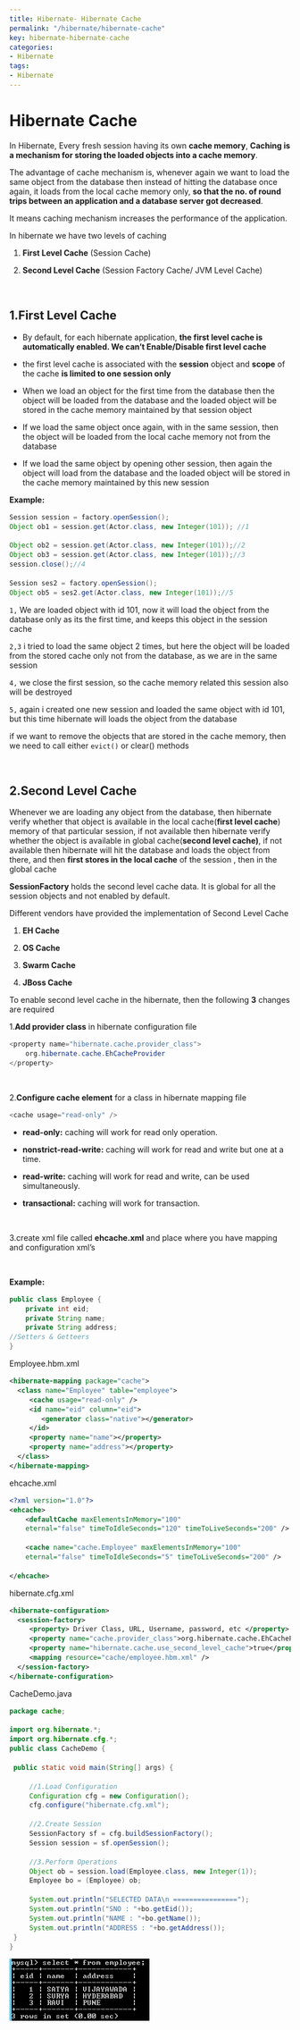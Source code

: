```yaml
---
title: Hibernate- Hibernate Cache
permalink: "/hibernate/hibernate-cache"
key: hibernate-hibernate-cache
categories:
- Hibernate
tags:
- Hibernate
---
```


Hibernate Cache
===================

In Hibernate, Every fresh session having its own **cache memory**, **Caching is a mechanism
for storing the loaded objects into a cache memory**.  

The advantage of cache
mechanism is, whenever again we want to load the same object from the database then instead of hitting the database once again, it loads from the local cache memory only, **so that the no. of round trips between an application and a database server got decreased**.  

It means caching mechanism increases the performance of the application.  



In hibernate we have two levels of caching

1.  **First Level Cache** (Session Cache)

2.  **Second Level Cache** (Session Factory Cache/ JVM Level Cache)


<br>


## 1.First Level Cache

-   By default, for each hibernate application, **the first level cache is
    automatically enabled. We can’t Enable/Disable first level cache**

-   the first level cache is associated with the **session** object and
    **scope** of the cache **is limited to one session only**

-   When we load an object for the first time from the database then the object
    will be loaded from the database and the loaded object will be stored in the
    cache memory maintained by that session object

-   If we load the same object once again, with in the same session, then the
    object will be loaded from the local cache memory not from the database

-   If we load the same object by opening other session, then again the object
    will load from the database and the loaded object will be stored in the
    cache memory maintained by this new session

**Example:**
```java
Session session = factory.openSession();
Object ob1 = session.get(Actor.class, new Integer(101)); //1
 
Object ob2 = session.get(Actor.class, new Integer(101));//2
Object ob3 = session.get(Actor.class, new Integer(101));//3
session.close();//4
 
Session ses2 = factory.openSession();
Object ob5 = ses2.get(Actor.class, new Integer(101));//5
```


`1,` We are loaded object with id 101, now it will load the object from the
database only as its the first time, and keeps this object in the session cache

`2,3` i tried to load the same object 2 times, but here the object will be loaded
from the stored cache only not from the database, as we are in the same session

`4,` we close the first session, so the cache memory related this session also
will be destroyed

`5,` again i created one new session and loaded the same object with id 101, but
this time hibernate will loads the object from the database

if we want to remove the objects that are stored in the cache memory, then we
need to call either `evict()` or clear() methods


<br>

## 2.Second Level Cache

Whenever we are loading any object from the database, then hibernate verify
whether that object is available in the local cache(**first level
cache**) memory of that particular session, if not available then hibernate
verify whether the object is available in global cache(**second level cache)**,
if not available then hibernate will hit the database and loads the object from
there, and then **first stores in the local cache** of the session , then in the
global cache

**SessionFactory** holds the second level cache data. It is global for all the
session objects and not enabled by default.

Different vendors have provided the implementation of Second Level Cache

1.  **EH Cache**

2.  **OS Cache**

3.  **Swarm Cache**

4.  **JBoss Cache**

To enable second level cache in the hibernate, then the following **3** changes
are required

1.**Add provider class** in hibernate configuration file
```java
<property name="hibernate.cache.provider_class">
    org.hibernate.cache.EhCacheProvider
</property>
```

<br>

2.**Configure cache element** for a class in hibernate mapping file
```java
<cache usage="read-only" />
```


-   **read-only:** caching will work for read only operation.

-   **nonstrict-read-write:** caching will work for read and write but one at a
    time.

-   **read-write:** caching will work for read and write, can be used
    simultaneously.

-   **transactional:** caching will work for transaction.

<br>

3.create xml file called **ehcache.xml** and place where you have mapping and
    configuration xml’s

<br>


**Example:**
```java
public class Employee {
	private int eid;
	private String name;
	private String address;
//Setters & Getteers
}
```


Employee.hbm.xml
```xml
<hibernate-mapping package="cache">
  <class name="Employee" table="employee">
     <cache usage="read-only" />
     <id name="eid" column="eid">
     	<generator class="native"></generator>
     </id>
     <property name="name"></property>
     <property name="address"></property>
  </class>
</hibernate-mapping>
```


ehcache.xml
```xml
<?xml version="1.0"?>
<ehcache>
	<defaultCache maxElementsInMemory="100" 
	eternal="false"	timeToIdleSeconds="120" timeToLiveSeconds="200" />
	
	<cache name="cache.Employee" maxElementsInMemory="100"
	eternal="false" timeToIdleSeconds="5" timeToLiveSeconds="200" />
	
</ehcache>  
```


hibernate.cfg.xml
```xml
<hibernate-configuration>
  <session-factory>
     <property> Driver Class, URL, Username, password, etc </property>
     <property name="cache.provider_class">org.hibernate.cache.EhCacheProvider</property>
     <property name="hibernate.cache.use_second_level_cache">true</property>
     <mapping resource="cache/employee.hbm.xml" /> 
  </session-factory>
</hibernate-configuration>
```


CacheDemo.java
```java
package cache;

import org.hibernate.*;
import org.hibernate.cfg.*;
public class CacheDemo {

 public static void main(String[] args) { 
 
     //1.Load Configuration 
     Configuration cfg = new Configuration();
     cfg.configure("hibernate.cfg.xml");
     
     //2.Create Session
     SessionFactory sf = cfg.buildSessionFactory();
     Session session = sf.openSession(); 
     
     //3.Perform Operations
     Object ob = session.load(Employee.class, new Integer(1));
     Employee bo = (Employee) ob;
     
     System.out.println("SELECTED DATA\n ================");
     System.out.println("SNO : "+bo.getEid());
     System.out.println("NAME : "+bo.getName());
     System.out.println("ADDRESS : "+bo.getAddress());
 } 
}
```


![E:\\Users\\satyacodes\\Pictures\\12.png](media/12a09bafc42f9c75584e4fd8265be2ab.png)
